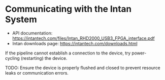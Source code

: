 # Communicating with the Intan System

- API documentation: https://intantech.com/files/Intan_RHD2000_USB3_FPGA_interface.pdf
- Intan downloads page: https://intantech.com/downloads.html

If the pipeline cannot establish a connection to the device, try power-cycling (restarting) the device.

TODO: Ensure the device is properly flushed and closed to prevent resource leaks or communication errors.
